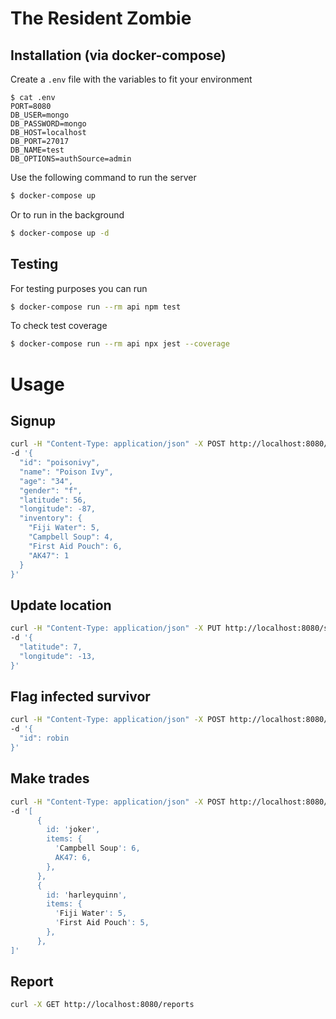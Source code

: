 # The Resident Zombie

## Installation (via docker-compose)

Create a `.env` file with the variables to fit your environment

```console
$ cat .env
PORT=8080
DB_USER=mongo
DB_PASSWORD=mongo
DB_HOST=localhost
DB_PORT=27017
DB_NAME=test
DB_OPTIONS=authSource=admin
```

Use the following command to run the server

```sh
$ docker-compose up
```

Or to run in the background

```sh
$ docker-compose up -d
```

## Testing

For testing purposes you can run

```sh
$ docker-compose run --rm api npm test
```

To check test coverage

```sh
$ docker-compose run --rm api npx jest --coverage
```

# Usage


## Signup

```sh
curl -H "Content-Type: application/json" -X POST http://localhost:8080/survivors \
-d '{
  "id": "poisonivy",
  "name": "Poison Ivy",
  "age": "34",
  "gender": "f",
  "latitude": 56,
  "longitude": -87,
  "inventory": {
    "Fiji Water": 5,
    "Campbell Soup": 4,
    "First Aid Pouch": 6,
    "AK47": 1
  }
}'
```

## Update location

```sh
curl -H "Content-Type: application/json" -X PUT http://localhost:8080/survivors/poisonivy/location \
-d '{
  "latitude": 7,
  "longitude": -13,
}'
```

## Flag infected survivor

```sh
curl -H "Content-Type: application/json" -X POST http://localhost:8080/survivors/poisonivy/infected \
-d '{
  "id": robin
}'
```


## Make trades

```sh
curl -H "Content-Type: application/json" -X POST http://localhost:8080/trades \
-d '[
      {
        id: 'joker',
        items: {
          'Campbell Soup': 6,
          AK47: 6,
        },
      },
      {
        id: 'harleyquinn',
        items: {
          'Fiji Water': 5,
          'First Aid Pouch': 5,
        },
      },
]'
```

## Report

```sh
curl -X GET http://localhost:8080/reports
```

